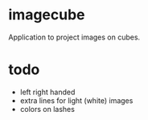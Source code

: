# imagecube #

Application to project images on cubes. 

# todo #
* left right handed
* extra lines for light (white) images
* colors on lashes
